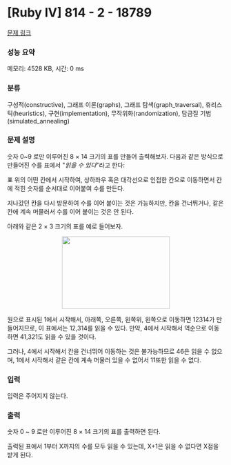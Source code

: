 # [Ruby IV] 814 - 2 - 18789 

[문제 링크](https://www.acmicpc.net/problem/18789) 

### 성능 요약

메모리: 4528 KB, 시간: 0 ms

### 분류

구성적(constructive), 그래프 이론(graphs), 그래프 탐색(graph_traversal), 휴리스틱(heuristics), 구현(implementation), 무작위화(randomization), 담금질 기법(simulated_annealing)

### 문제 설명

<p>숫자 0~9 로만 이루어진 8 × 14 크기의 표를 만들어 출력해보자. 다음과 같은 방식으로 만들어진 수를 표에서 "<em>읽을 수 있다</em>"라고 한다:</p>

<p>표 위의 어떤 칸에서 시작하여, 상하좌우 혹은 대각선으로 인접한 칸으로 이동하면서 칸에 적힌 숫자를 순서대로 이어붙여 수를 만든다.</p>

<p>지나갔던 칸을 다시 방문하여 수를 이어 붙이는 것은 가능하지만, 칸을 건너뛰거나, 같은 칸에 계속 머물러서 수를 이어 붙이는 것은 안 된다.</p>

<p> </p>

<p>아래와 같은 2 × 3 크기의 표를 예로 들어보자.</p>

<p> </p>

<p style="text-align: center;"><img alt="" src="https://upload.acmicpc.net/38d17ba7-3ff4-40e7-8a4b-9f7ae09d6652/-/preview/" style="height: 168px; width: 250px;"><br>
 </p>

<p>원으로 표시된 1에서 시작해서, 아래쪽, 오른쪽, 왼쪽위, 왼쪽으로 이동하면 12314가 만들어지므로, 이 표에서는 12,314를 읽을 수 있다. 만약, 4에서 시작해서 역순으로 이동하면 41,321도 읽을 수 있을 것이다.</p>

<p>그러나, 4에서 시작해서 칸을 건너뛰어 이동하는 것은 불가능하므로 46은 읽을 수 없으며, 1에서 시작해서 같은 칸에 계속 머물러 있을 수 없어서 11또한 읽을 수 없다.</p>

### 입력 

 <p>입력은 주어지지 않는다.</p>

### 출력 

 <p>숫자 0 ~ 9 로만 이루어진 8 × 14 크기의 표를 출력하면 된다.</p>

<p>출력된 표에서 1부터 X까지의 수를 모두 읽을 수 있는데, X+1은 읽을 수 없다면 X점을 받게 된다.</p>

